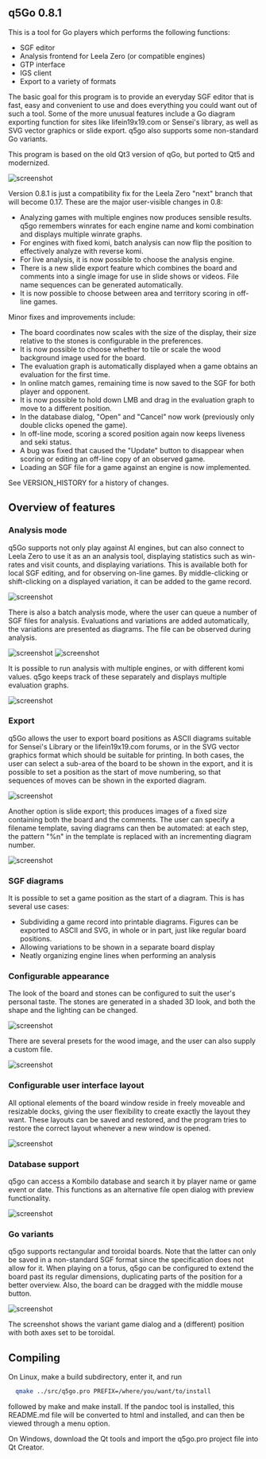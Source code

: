 ## q5Go 0.8.1

This is a tool for Go players which performs the following functions:
- SGF editor
- Analysis frontend for Leela Zero (or compatible engines)
- GTP interface
- IGS client
- Export to a variety of formats

The basic goal for this program is to provide an everyday SGF editor
that is fast, easy and convenient to use and does everything you could
want out of such a tool.  Some of the more unusual features include a
Go diagram exporting function for sites like lifein19x19.com or
Sensei's library, as well as SVG vector graphics or slide export.
q5go also supports some non-standard Go variants.

This program is based on the old Qt3 version of qGo, but ported to Qt5
and modernized.

![screenshot](screens/screenshot.png)

Version 0.8.1 is just a compatibility fix for the Leela Zero "next" branch
that will become 0.17.  These are the major user-visible changes in 0.8:
 * Analyzing games with multiple engines now produces sensible results.
   q5go remembers winrates for each engine name and komi combination and
   displays multiple winrate graphs.
 * For engines with fixed komi, batch analysis can now flip the position
   to effectively analyze with reverse komi.
 * For live analysis, it is now possible to choose the analysis engine.
 * There is a new slide export feature which combines the board and
   comments into a single image for use in slide shows or videos.
   File name sequences can be generated automatically.
 * It is now possible to choose between area and territory scoring in
   off-line games.

Minor fixes and improvements include:
 * The board coordinates now scales with the size of the display, their
   size relative to the stones is configurable in the preferences.
 * It is now possible to choose whether to tile or scale the wood
   background image used for the board.
 * The evaluation graph is automatically displayed when a game obtains
   an evaluation for the first time.
 * In online match games, remaining time is now saved to the SGF for both
   player and opponent.
 * It is now possible to hold down LMB and drag in the evaluation graph
   to move to a different position.
 * In the database dialog, "Open" and "Cancel" now work (previously
   only double clicks opened the game).
 * In off-line mode, scoring a scored position again now keeps liveness
   and seki status.
 * A bug was fixed that caused the "Update" button to disappear when
   scoring or editing an off-line copy of an observed game.
 * Loading an SGF file for a game against an engine is now implemented.

See VERSION_HISTORY for a history of changes.

## Overview of features

### Analysis mode
q5Go supports not only play against AI engines, but can also connect to
Leela Zero to use it as an an analysis tool, displaying statistics such
as win-rates and visit counts, and displaying variations.  This is
available both for local SGF editing, and for observing on-line games.
By middle-clicking or shift-clicking on a displayed variation, it can
be added to the game record.

![screenshot](screens/analysis.png)

There is also a batch analysis mode, where the user can queue a number of
SGF files for analysis. Evaluations and variations are added automatically,
the variations are presented as diagrams.  The file can be observed
during analysis.

![screenshot](screens/batch.png)
![screenshot](screens/new-analysis.png)

It is possible to run analysis with multiple engines, or with different
komi values.  q5go keeps track of these separately and displays multiple
evaluation graphs.

![screenshot](screens/multieval.png)

### Export
q5Go allows the user to export board positions as ASCII diagrams suitable
for Sensei's Library or the lifein19x19.com forums, or in the SVG vector
graphics format which should be suitable for printing.  In both cases,
the user can select a sub-area of the board to be shown in the export,
and it is possible to set a position as the start of move numbering, so
that sequences of moves can be shown in the exported diagram.

![screenshot](screens/export.png)

Another option is slide export; this produces images of a fixed size
containing both the board and the comments.  The user can specify a
filename template, saving diagrams can then be automated: at each step,
the pattern "%n" in the template is replaced with an incrementing
diagram number.

![screenshot](screens/slideexport.png)

### SGF diagrams

It is possible to set a game position as the start of a diagram.  This is
has several use cases:
- Subdividing a game record into printable diagrams.  Figures can be
  exported to ASCII and SVG, in whole or in part, just like regular
  board positions.
- Allowing variations to be shown in a separate board display
- Neatly organizing engine lines when performing an analysis

### Configurable appearance

The look of the board and stones can be configured to suit the user's
personal taste.  The stones are generated in a shaded 3D look, and both
the shape and the lighting can be changed.

![screenshot](screens/gostones.jpg)

There are several presets for the wood image, and the user can also
supply a custom file.

![screenshot](screens/gostones2.jpg)

### Configurable user interface layout

All optional elements of the board window reside in freely moveable and
resizable docks, giving the user flexibility to create exactly the layout
they want.  These layouts can be saved and restored, and the program
tries to restore the correct layout whenever a new window is opened.

![screenshot](screens/docks.png)

### Database support

q5go can access a Kombilo database and search it by player name or
game event or date. This functions as an alternative file open dialog
with preview functionality.

![screenshot](screens/database.png)

### Go variants

q5go supports rectangular and toroidal boards.  Note that the latter
can only be saved in a non-standard SGF format since the specification
does not allow for it.  When playing on a torus, q5go can be configured
to extend the board past its regular dimensions, duplicating parts of
the position for a better overview.  Also, the board can be dragged
with the middle mouse button.

![screenshot](screens/variants.jpg)

The screenshot shows the variant game dialog and a (different) position
with both axes set to be toroidal.

## Compiling

On Linux, make a build subdirectory, enter it, and run
```sh
  qmake ../src/q5go.pro PREFIX=/where/you/want/to/install
```
followed by make and make install.  If the pandoc tool is installed, this
README.md file will be converted to html and installed, and can then be
viewed through a menu option.

On Windows, download the Qt tools and import the q5go.pro project file
into Qt Creator.
